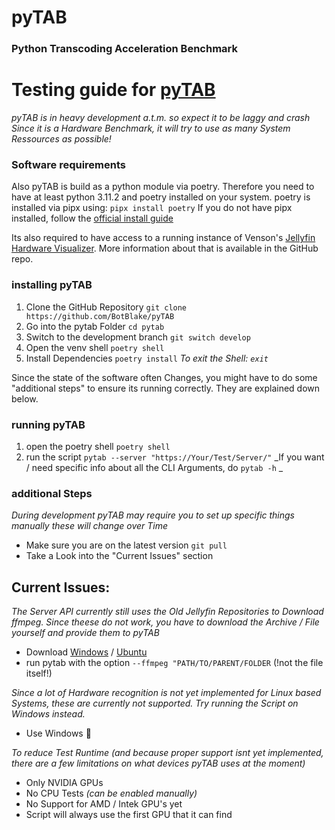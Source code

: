 # pyTAB

### Python Transcoding Acceleration Benchmark


# Testing guide for [pyTAB](https://github.com/BotBlake/pytab)
_pyTAB is in heavy development a.t.m. so expect it to be laggy and crash_
_Since it is a Hardware Benchmark, it will try to use as many System Ressources as possible!_

### Software requirements
Also pyTAB is build as a python module via poetry. Therefore you need to have at least python 3.11.2 and poetry installed on your system. 
poetry is installed via pipx using: `pipx install poetry`
If you do not have pipx installed, follow the [official install guide](https://pipx.pypa.io/stable/installation/) 

Its also required to have access to a running instance of Venson's [Jellyfin Hardware Visualizer](https://github.com/JPVenson/Jellyfin.HardwareVisualizer). More information about that is available in the GitHub repo. 

### installing pyTAB
1. Clone the GitHub Repository `git clone https://github.com/BotBlake/pyTAB`
2. Go into the pytab Folder `cd pytab`
3. Switch to the development branch `git switch develop`
4. Open the venv shell `poetry shell`
5. Install Dependencies `poetry install`
_To exit the Shell: `exit`_

Since the state of the software often Changes, you might have to do some "additional steps" to ensure its running correctly. They are explained down below.

### running pyTAB
 1. open the poetry shell `poetry shell`
2. run the script `pytab --server "https://Your/Test/Server/"`
_If you want / need specific info about all the CLI Arguments, do `pytab -h` _

### additional Steps
_During development pyTAB may require you to set up specific things manually these will change over Time_
- Make sure you are on the latest version `git pull`
- Take a Look into the "Current Issues" section


## Current Issues:

_The Server API currently still uses the Old Jellyfin Repositories to Download ffmpeg. Since theese do not work, you have to download the Archive / File yourself and provide them to pyTAB_
- Download [Windows](https://repo.jellyfin.org/files/ffmpeg/windows/latest-5.x/amd64/jellyfin-ffmpeg_5.1.4-3-portable_win64.zip) / [Ubuntu](https://repo.jellyfin.org/files/ffmpeg/ubuntu/latest-6.x/amd64/jellyfin-ffmpeg6_6.0.1-7-focal_amd64.deb) 
- run pytab with the option `--ffmpeg "PATH/TO/PARENT/FOLDER`  (!not the file itself!)

_Since a lot of Hardware recognition is not yet implemented for Linux based Systems, these are currently not supported. Try running the Script on Windows instead._
- Use Windows 🗿 

_To reduce Test Runtime (and because proper support isnt yet implemented, there are a few limitations on what devices pyTAB uses at the moment)_
- Only NVIDIA GPUs
- No CPU Tests _(can be enabled manually)_
- No Support for AMD / Intek GPU's yet
- Script will always use the first GPU that it can find
